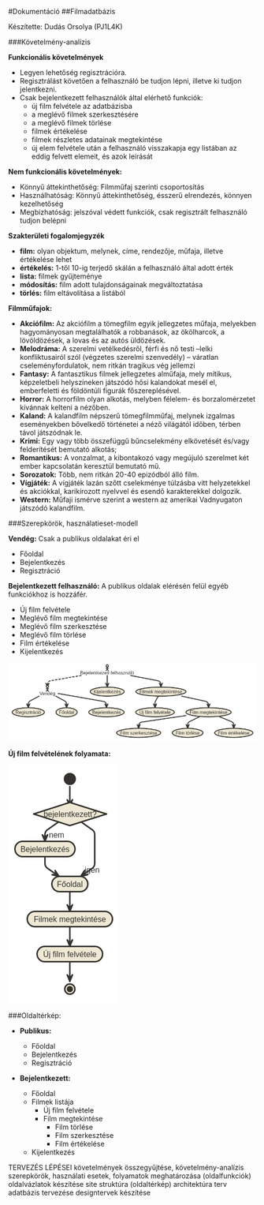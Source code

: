 #Dokumentáció
##Filmadatbázis

Készítette: Dudás Orsolya (PJ1L4K)

###Követelmény-analízis

**Funkcionális követelmények**
+ Legyen lehetőség regisztrációra.
+ Regisztrálást követően a felhasználó be tudjon lépni, illetve ki tudjon jelentkezni.
+ Csak bejelentkezett felhasználók által elérhető funkciók:
  + új film felvétele az adatbázisba
  + a meglévő filmek szerkesztésére
  + a meglévő filmek törlése
  + filmek értékelése
  + filmek részletes adatainak megtekintése
  + új elem felvétele után a felhasználó visszakapja egy listában az eddig felvett elemeit, és azok leírását

**Nem funkcionális követelmények:**
+ Könnyű áttekinthetőség: Filmműfaj szerinti csoportosítás
+ Használhatóság: Könnyű áttekinthetőség, ésszerű elrendezés, könnyen kezelhetőség
+ Megbízhatóság: jelszóval védett funkciók, csak regisztrált felhasználó tudjon belépni

**Szakterületi fogalomjegyzék**

+ **film:** olyan objektum, melynek, címe, rendezője, műfaja, illetve értékelése lehet
+ **értékelés:** 1-től 10-ig terjedő skálán a felhasználó által adott érték
+ **lista:** filmek gyűjteménye
+ **módosítás:** film adott tulajdonságainak megváltoztatása
+ **törlés:** film eltávolítása a listából

**Filmműfajok:**

+ **Akciófilm:** Az akciófilm a tömegfilm egyik jellegzetes műfaja, melyekben hagyományosan megtalálhatók a robbanások, az ökölharcok, a lövöldözések, a lovas és az autós üldözések.
+ **Melodráma:** A szerelmi vetélkedésről, férfi és nő testi –lelki konfliktusairól szól (végzetes szerelmi szenvedély) – váratlan cseleményfordulatok, nem ritkán tragikus vég jellemzi
+ **Fantasy:** A fantasztikus filmek jellegzetes alműfaja, mely mítikus, képzeletbeli helyszíneken játszódó hősi kalandokat mesél el, emberfeletti és földöntúli figurák főszereplésével.
+ **Horror:** A horrorfilm olyan alkotás, melyben félelem- és borzalomérzetet kívánnak kelteni a nézőben.
+ **Kaland:**  A kalandfilm népszerű tömegfilmműfaj, melynek izgalmas eseményekben bővelkedő történetei a néző világától időben, térben távol játszódnak le. 
+ **Krimi:** Egy vagy több összefüggű bűncselekmény elkövetését és/vagy felderítését bemutató alkotás;
+ **Romantikus:** A vonzalmat, a kibontakozó vagy megújuló szerelmet két ember kapcsolatán keresztül bemutató mű.
+ **Sorozatok:** Több, nem ritkán 20-40 epizódból álló film.
+ **Vígjáték:** A vígjáték lazán szőtt cselekménye túlzásba vitt helyzetekkel és akciókkal, karikírozott nyelvvel és esendő karakterekkel dolgozik.
+ **Western:** Műfaji ismérve szerint a western az amerikai Vadnyugaton játszódó kalandfilm.

###Szerepkörök, használatieset-modell

**Vendég:** Csak a publikus oldalakat éri el
+ Főoldal
+ Bejelentkezés
+ Regisztráció

**Bejelentkezett felhasználó:** A publikus oldalak elérésén felül egyéb funkciókhoz is hozzáfér.
+ Új film felvétele
+ Meglévő film megtekintése
+ Meglévő film szerkesztése
+ Meglévő film törlése
+ Film értékelése
+ Kijelentkezés

![database](images/haszn_diagr_1.png)

**Új film felvételének folyamata:**

![database](images/folyamat_ujfilm.png)

###Oldaltérkép:

+ **Publikus:**
  + Főoldal
  + Bejelentkezés
  + Regisztráció

+ **Bejelentkezett:**
  + Főoldal
  + Filmek listája
    + Új film felvétele
    + Film megtekintése
      + Film törlése
      + Film szerkesztése
      + Film értékelése
  + Kijelentkezés

TERVEZÉS LÉPÉSEI
követelmények összegyűjtése, követelmény-analízis
szerepkörök, használati esetek, folyamatok meghatározása
(oldalfunkciók)
oldalvázlatok készítése
site struktúra (oldaltérkép)
architektúra terv
adatbázis tervezése
designtervek készítése



